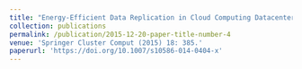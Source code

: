 ```yaml
---
title: "Energy-Efficient Data Replication in Cloud Computing Datacenters"
collection: publications
permalink: /publication/2015-12-20-paper-title-number-4
venue: 'Springer Cluster Comput (2015) 18: 385.'
paperurl: 'https://doi.org/10.1007/s10586-014-0404-x'
---
```



